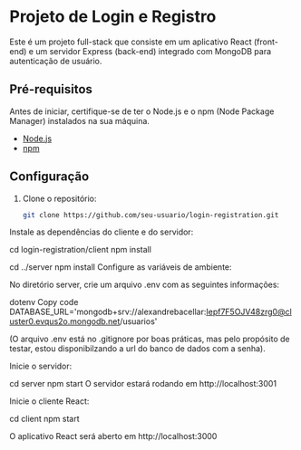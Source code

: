 # Projeto de Login e Registro

Este é um projeto full-stack que consiste em um aplicativo React (front-end) e um servidor Express (back-end) integrado com MongoDB para autenticação de usuário.

## Pré-requisitos

Antes de iniciar, certifique-se de ter o Node.js e o npm (Node Package Manager) instalados na sua máquina.

- [Node.js](https://nodejs.org/)
- [npm](https://www.npmjs.com/)

## Configuração

1. Clone o repositório:

   ```bash
   git clone https://github.com/seu-usuario/login-registration.git
Instale as dependências do cliente e do servidor:


cd login-registration/client
npm install

cd ../server
npm install
Configure as variáveis de ambiente:

No diretório server, crie um arquivo .env com as seguintes informações:

dotenv
Copy code
DATABASE_URL='mongodb+srv://alexandrebacellar:Iepf7F5OJV48zrg0@cluster0.evqus2o.mongodb.net/usuarios'

(O arquivo .env está no .gitignore por boas práticas, mas pelo propósito de testar, estou disponibilzando a url do banco de dados com a senha).

Inicie o servidor:


cd server
npm start
O servidor estará rodando em http://localhost:3001

Inicie o cliente React:


cd client
npm start

O aplicativo React será aberto em http://localhost:3000
